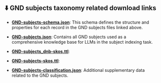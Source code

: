 ## ⬇️ GND subjects taxonomy related download links

- [**GND-subjects-schema.json**](GND-subjects-schema.json): This schema defines the structure and properties for each record in the GND subjects files linked above.

- [**GND-subjects.json**](GND-subjects.json): Contains all GND subjects used as a comprehensive knowledge base for LLMs in the subject indexing task.

- [**GND-subjects_dnb-skos.ttl**](GND-subjects_dnb-skos.ttl):

- [**GND-subjects-skos.ttl**](GND-subjects-skos.ttl):

- [**GND-subjects-classification.json**](GND-subjects-classification.json): Additional supplementary data related to the GND subjects.
